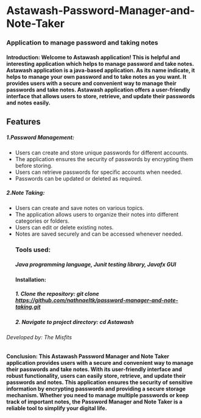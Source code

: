 #  Astawash-Password-Manager-and- Note-Taker

   ### Application to manage password and taking notes
   #### Introduction: Welcome to Astawash application! This is helpful and interesting application which helps to manage password and take notes. Astawash application is a java-based application. As its name indicate, it helps to manage your own password and to take notes as you want.  It provides users with a secure and convenient way to manage their passwords and take notes. Astawash application offers a user-friendly interface that allows users to store, retrieve, and update their passwords and notes easily.
   ## Features
   ##### 1.Password Management:

  * Users can create and store unique passwords for different accounts.
  * The application ensures the security of passwords by encrypting them before storing.
  * Users can retrieve passwords for specific accounts when needed.
  * Passwords can be updated or deleted as required.
 ##### 2.Note Taking:

* Users can create and save notes on various topics.
* The application allows users to organize their notes into different categories or folders.
* Users can edit or delete existing notes.
* Notes are saved securely and can be accessed whenever needed.
  ### Tools used:
  ##### Java programming language, Junit testing library, Javafx GUI
  #### Installation:
  ##### 1. Clone the repository: git clone https://github.com/nathnaeltk/password-manager-and-note-taking.git
  ##### 2. Navigate to project directory: cd Astawash
###### Developed by: The Misfits
 
  
#### Conclusion: This Astawash Password Manager and Note Taker application provides users with a secure and convenient way to manage their passwords and take notes. With its user-friendly interface and robust functionality, users can easily store, retrieve, and update their passwords and notes. This application ensures the security of sensitive information by encrypting passwords and providing a secure storage mechanism. Whether you need to manage multiple passwords or keep track of important notes, the Password Manager and Note Taker is a reliable tool to simplify your digital life.



